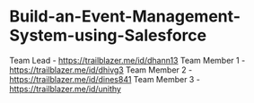 # Build-an-Event-Management-System-using-Salesforce
Team Lead - https://trailblazer.me/id/dhann13
Team Member 1 - https://trailblazer.me/id/dhivg3
Team Member 2 - https://trailblazer.me/id/dines841
Team Member 3 - https://trailblazer.me/id/unithy
